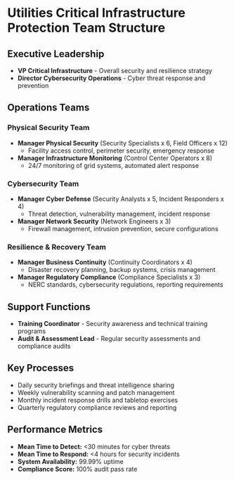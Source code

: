 # Utilities Critical Infrastructure Protection Team Structure

## Executive Leadership
- **VP Critical Infrastructure** - Overall security and resilience strategy  
- **Director Cybersecurity Operations** - Cyber threat response and prevention  

## Operations Teams

### Physical Security Team
- **Manager Physical Security** (Security Specialists x 6, Field Officers x 12)  
  - Facility access control, perimeter security, emergency response  
- **Manager Infrastructure Monitoring** (Control Center Operators x 8)  
  - 24/7 monitoring of grid systems, automated alert response  

### Cybersecurity Team
- **Manager Cyber Defense** (Security Analysts x 5, Incident Responders x 4)  
  - Threat detection, vulnerability management, incident response  
- **Manager Network Security** (Network Engineers x 3)  
  - Firewall management, intrusion prevention, secure configurations  

### Resilience & Recovery Team
- **Manager Business Continuity** (Continuity Coordinators x 4)  
  - Disaster recovery planning, backup systems, crisis management  
- **Manager Regulatory Compliance** (Compliance Specialists x 3)  
  - NERC standards, cybersecurity regulations, reporting requirements  

## Support Functions
- **Training Coordinator** - Security awareness and technical training programs  
- **Audit & Assessment Lead** - Regular security assessments and compliance audits  

## Key Processes
- Daily security briefings and threat intelligence sharing  
- Weekly vulnerability scanning and patch management  
- Monthly incident response drills and tabletop exercises  
- Quarterly regulatory compliance reviews and reporting  

## Performance Metrics
- **Mean Time to Detect:** <30 minutes for cyber threats  
- **Mean Time to Respond:** <4 hours for security incidents  
- **System Availability:** 99.99% uptime  
- **Compliance Score:** 100% audit pass rate
